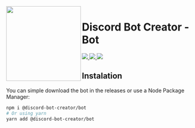 <img src="https://discord-bot-creator.github.io/img/logo.svg" width="200px" height="200px" align="left">

# Discord Bot Creator - Bot

<a href="https://github.com/discord-bot-creator/bot/releases">
  <img src="https://img.shields.io/github/v/release/discord-bot-creator/bot?style=for-the-badge">
</a>
<a href="https://standardjs.com/">
  <img src="https://img.shields.io/badge/code%20style-standard-green?style=for-the-badge">
</a>
<a href="./LICENSE">
  <img src="https://img.shields.io/github/license/cappp/dbm-firebase?style=for-the-badge">
</a>

<br>

## Instalation

You can simple download the bot in the releases or use a Node Package Manager:

```bash
npm i @discord-bot-creator/bot
# Or using yarn
yarn add @discord-bot-creator/bot
```
